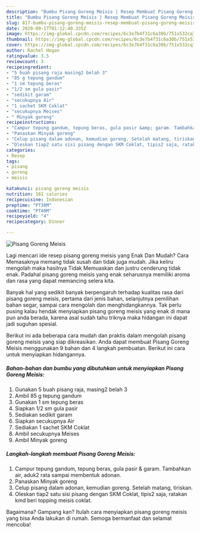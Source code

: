 ```yaml
---
description: "Bumbu Pisang Goreng Meisis | Resep Membuat Pisang Goreng Meisis Yang Enak Banget"
title: "Bumbu Pisang Goreng Meisis | Resep Membuat Pisang Goreng Meisis Yang Enak Banget"
slug: 817-bumbu-pisang-goreng-meisis-resep-membuat-pisang-goreng-meisis-yang-enak-banget
date: 2020-09-17T01:12:40.335Z
image: https://img-global.cpcdn.com/recipes/6c3e7b4f31c6a30b/751x532cq70/pisang-goreng-meisis-foto-resep-utama.jpg
thumbnail: https://img-global.cpcdn.com/recipes/6c3e7b4f31c6a30b/751x532cq70/pisang-goreng-meisis-foto-resep-utama.jpg
cover: https://img-global.cpcdn.com/recipes/6c3e7b4f31c6a30b/751x532cq70/pisang-goreng-meisis-foto-resep-utama.jpg
author: Rachel Hogan
ratingvalue: 3.5
reviewcount: 3
recipeingredient:
- "5 buah pisang raja masing2 belah 3"
- "85 g tepung gandum"
- "1 sm tepung beras"
- "1/2 sm gula pasir"
- "sedikit garam"
- "secukupnya Air"
- "1 sachet SKM Coklat"
- "secukupnya Meises"
- " Minyak goreng"
recipeinstructions:
- "Campur tepung gandum, tepung beras, gula pasir &amp; garam. Tambahkan air, aduk2 rata sampai membentuk adonan."
- "Panaskan Minyak goreng"
- "Celup pisang dalam adonan, kemudian goreng. Setelah matang, tiriskan."
- "Oleskan tiap2 satu sisi pisang dengan SKM Coklat, tipis2 saja, ratakan kmd beri topping meisis coklat."
categories:
- Resep
tags:
- pisang
- goreng
- meisis

katakunci: pisang goreng meisis 
nutrition: 161 calories
recipecuisine: Indonesian
preptime: "PT30M"
cooktime: "PT40M"
recipeyield: "4"
recipecategory: Dinner

---
```



![Pisang Goreng Meisis](https://img-global.cpcdn.com/recipes/6c3e7b4f31c6a30b/751x532cq70/pisang-goreng-meisis-foto-resep-utama.jpg)

Lagi mencari ide resep pisang goreng meisis yang Enak Dan Mudah? Cara Memasaknya memang tidak susah dan tidak juga mudah. Jika keliru mengolah maka hasilnya Tidak Memuaskan dan justru cenderung tidak enak. Padahal pisang goreng meisis yang enak seharusnya memiliki aroma dan rasa yang dapat memancing selera kita.

Banyak hal yang sedikit banyak berpengaruh terhadap kualitas rasa dari pisang goreng meisis, pertama dari jenis bahan, selanjutnya pemilihan bahan segar, sampai cara mengolah dan menghidangkannya. Tak perlu pusing kalau hendak menyiapkan pisang goreng meisis yang enak di mana pun anda berada, karena asal sudah tahu triknya maka hidangan ini dapat jadi suguhan spesial.




Berikut ini ada beberapa cara mudah dan praktis dalam mengolah pisang goreng meisis yang siap dikreasikan. Anda dapat membuat Pisang Goreng Meisis menggunakan 9 bahan dan 4 langkah pembuatan. Berikut ini cara untuk menyiapkan hidangannya.

<!--inarticleads1-->

##### Bahan-bahan dan bumbu yang dibutuhkan untuk menyiapkan Pisang Goreng Meisis:

1. Gunakan 5 buah pisang raja, masing2 belah 3
1. Ambil 85 g tepung gandum
1. Gunakan 1 sm tepung beras
1. Siapkan 1/2 sm gula pasir
1. Sediakan sedikit garam
1. Siapkan secukupnya Air
1. Sediakan 1 sachet SKM Coklat
1. Ambil secukupnya Meises
1. Ambil  Minyak goreng




<!--inarticleads2-->

##### Langkah-langkah membuat Pisang Goreng Meisis:

1. Campur tepung gandum, tepung beras, gula pasir &amp; garam. Tambahkan air, aduk2 rata sampai membentuk adonan.
1. Panaskan Minyak goreng
1. Celup pisang dalam adonan, kemudian goreng. Setelah matang, tiriskan.
1. Oleskan tiap2 satu sisi pisang dengan SKM Coklat, tipis2 saja, ratakan kmd beri topping meisis coklat.




Bagaimana? Gampang kan? Itulah cara menyiapkan pisang goreng meisis yang bisa Anda lakukan di rumah. Semoga bermanfaat dan selamat mencoba!
